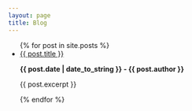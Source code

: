 ```yaml
---
layout: page
title: Blog
---
```


<ul>
  {% for post in site.posts %}
    <li>
      <a href="{{ post.url }}">{{ post.title }}</a>
      <p><strong>{{ post.date | date_to_string }} - {{ post.author }}</strong></p>
      <p>{{ post.excerpt }}</p>
    </li>  
  {% endfor %}
</ul>